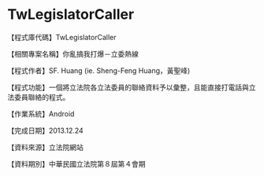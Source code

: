 TwLegislatorCaller
==================
【程式庫代碼】TwLegislatorCaller

【相關專案名稱】你亂搞我打爆－立委熱線

【程式作者】SF. Huang (ie. Sheng-Feng Huang，黃聖峰)

【程式功能】一個將立法院各立法委員的聯絡資料予以彙整，且能直接打電話與立法委員聯絡的程式。

【作業系統】Android

【完成日期】2013.12.24

【資料來源】立法院網站

【資料期別】中華民國立法院第８屆第４會期
